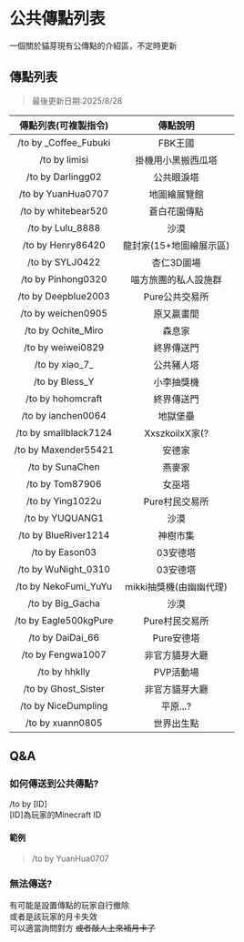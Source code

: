 # 公共傳點列表

一個關於貓芽現有公傳點的介紹區，不定時更新

## 傳點列表

> 最後更新日期:2025/8/28

|傳點列表(可複製指令)|傳點說明|
|:---:|:---:|
|/to by _Coffee_Fubuki|FBK王國|
|/to by limisi|掛機用小黑搬西瓜塔|
|/to by Darlingg02|公共眼淚塔|
|/to by YuanHua0707|地圖繪展覽館|
|/to by whitebear520|蒼白花園傳點|
|/to by Lulu_8888|沙漠|
|/to by Henry86420|龍封家(15+地圖繪展示區)|
|/to by SYLJ0422|杏仁3D圖場|
|/to by Pinhong0320|喵方旅團的私人設施群|
|/to by Deepblue2003|Pure公共交易所|
|/to by weichen0905|原又贏畫間|
|/to by Ochite_Miro|森息家|
|/to by weiwei0829|終界傳送門|
|/to by xiao\_7_|公共豬人塔|
|/to by Bless_Y|小李抽獎機|
|/to by hohomcraft|終界傳送門|
|/to by ianchen0064|地獄堡壘|
|/to by smallblack7124|XxszkoilxX家(?|
|/to by Maxender55421|安德家|
|/to by SunaChen|燕麥家|
|/to by Tom87906|女巫塔|
|/to by Ying1022u|Pure村民交易所|
|/to by YUQUANG1|沙漠|
|/to by BlueRiver1214|神樹市集|
|/to by Eason03|03安德塔|
|/to by WuNight_0310|03安德塔|
|/to by NekoFumi_YuYu|mikki抽獎機(由幽幽代理)|
|/to by Big_Gacha|沙漠|
|/to by Eagle500kgPure|Pure村民交易所|
|/to by DaiDai_66|Pure安德塔|
|/to by Fengwa1007|非官方貓芽大廳|
|/to by hhklly|PVP活動場|
|/to by Ghost_Sister|非官方貓芽大廳|
|/to by NiceDumpling|平原...?|
|/to by xuann0805|世界出生點|

## Q&A

### 如何傳送到公共傳點?

/to by [ID]  
[ID]為玩家的Minecraft ID  

#### 範例

> /to by YuanHua0707

### 無法傳送?

有可能是設置傳點的玩家自行撤除  
或者是該玩家的月卡失效  
可以適當詢問對方 ~~或者敲人上來補月卡了~~
